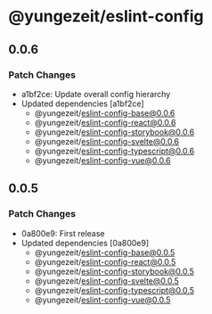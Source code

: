 # @yungezeit/eslint-config

## 0.0.6

### Patch Changes

- a1bf2ce: Update overall config hierarchy
- Updated dependencies [a1bf2ce]
  - @yungezeit/eslint-config-base@0.0.6
  - @yungezeit/eslint-config-react@0.0.6
  - @yungezeit/eslint-config-storybook@0.0.6
  - @yungezeit/eslint-config-svelte@0.0.6
  - @yungezeit/eslint-config-typescript@0.0.6
  - @yungezeit/eslint-config-vue@0.0.6

## 0.0.5

### Patch Changes

- 0a800e9: First release
- Updated dependencies [0a800e9]
  - @yungezeit/eslint-config-base@0.0.5
  - @yungezeit/eslint-config-react@0.0.5
  - @yungezeit/eslint-config-storybook@0.0.5
  - @yungezeit/eslint-config-svelte@0.0.5
  - @yungezeit/eslint-config-typescript@0.0.5
  - @yungezeit/eslint-config-vue@0.0.5
